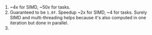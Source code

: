 1. ~4x for SIMD, ~50x for tasks.
2. Guaranteed to be `1.0f`. Speedup ~2x for SIMD, ~4 for tasks.
   Surely SIMD and multi-threading helps because it's also computed in one iteration but done in parallel.
3. 
